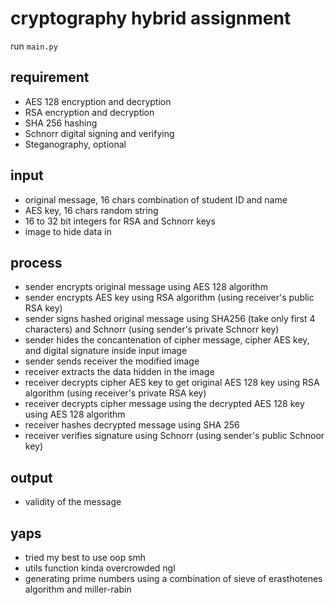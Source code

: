 # cryptography hybrid assignment

run `main.py`

## requirement

- AES 128 encryption and decryption
- RSA encryption and decryption 
- SHA 256 hashing
- Schnorr digital signing and verifying
- Steganography, optional

## input

- original message, 16 chars combination of student ID and name
- AES key, 16 chars random string
- 16 to 32 bit integers for RSA and Schnorr keys
- image to hide data in

## process

- sender encrypts original message using AES 128 algorithm 
- sender encrypts AES key using RSA algorithm (using receiver's public RSA key)
- sender signs hashed original message using SHA256 (take only first 4 characters) and Schnorr (using sender's private Schnorr key)
- sender hides the concantenation of cipher message, cipher AES key, and digital signature inside input image
- sender sends receiver the modified image
- receiver extracts the data hidden in the image
- receiver decrypts cipher AES key to get original AES 128 key using RSA algorithm (using receiver's private RSA key)
- receiver decrypts cipher message using the decrypted AES 128 key using AES 128 algorithm
- receiver hashes decrypted message using SHA 256
- receiver verifies signature using Schnorr (using sender's public Schnoor key)

## output

- validity of the message

## yaps

- tried my best to use oop smh
- utils function kinda overcrowded ngl
- generating prime numbers using a combination of sieve of erasthotenes algorithm and miller-rabin 
